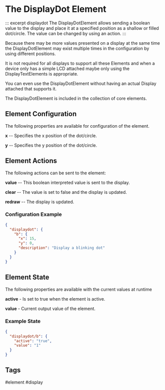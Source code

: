 # The DisplayDot Element

::: excerpt displaydot
The DisplayDotElement allows sending a boolean value to the display and place it at a specified position as a shallow or filled dot/circle.
The value can be changed by using an action.
:::


Because there may be more values presented on a display at the same time the
DisplayDotElement may exist multiple times in the configuration by using different positions.

It is not required for all displays to support all these Elements and when a device only has a simple LCD
attached maybe only using the DisplayTextElements is appropriate.

You can even use the DisplayDotElement without having an actual Display attached that supports it.

The DisplayDotElement is included in the collection of core elements.


## Element Configuration

The following properties are available for configuration of the element.

<object data="/element.svg?displaydot" type="image/svg+xml"></object>

**x** -- Specifies the x position of the dot/circle.                                                          

**y** -- Specifies the y position of the dot/circle.                                                          

## Element Actions

The following actions can be sent to the element:

**value** -- This boolean interpreted value is sent to the display.

**clear** -- The value is set to false and the display is updated.

**redraw** -- The display is updated.                                                        


### Configuration Example


```JSON
{
  "displaydot": {
    "b": {
      "x": 15,
      "y": 0,
      "description": "Display a blinking dot"
    }
  }
}
```

## Element State

The following properties are available with the current values at runtime

**active** - Is set to true when the element is active.

**value** - Current output value of the element.


### Example State

```JSON
{
  "displaydot/b": {
    "active": "true",
    "value": "1"
  }
}
```


## Tags
#element #display
